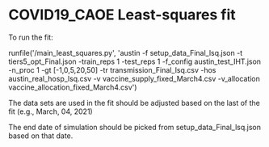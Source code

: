 # COVID19_CAOE Least-squares fit

To run the fit:

runfile('/main_least_squares.py', 'austin -f setup_data_Final_lsq.json -t tiers5_opt_Final.json -train_reps 1 -test_reps 1 -f_config austin_test_IHT.json -n_proc 1 -gt [-1,0,5,20,50] -tr transmission_Final_lsq.csv -hos austin_real_hosp_lsq.csv -v vaccine_supply_fixed_March4.csv -v_allocation vaccine_allocation_fixed_March4.csv')


The data sets are used in the fit should be adjusted based on the last of the fit (e.g., March, 04, 2021)


The end date of simulation should be picked from setup_data_Final_lsq.json based on that date.
